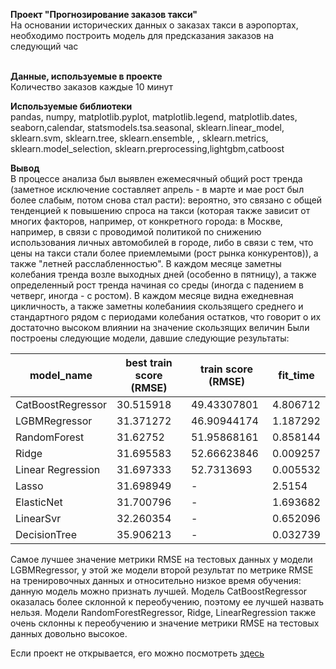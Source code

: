 **Проект "Прогнозирование заказов такси"**<br>
На основании исторических данных о заказах такси в аэропортах, необходимо построить модель для предсказания заказов на следующий час<br><br>

**Данные, используемые в проекте**<br>
Количество заказов каждые 10 минут

**Используемые библиотеки**<br>
pandas, numpy, matplotlib.pyplot, matplotlib.legend, matplotlib.dates, seaborn,calendar, statsmodels.tsa.seasonal, sklearn.linear_model, sklearn.svm, sklearn.tree, sklearn.ensemble, , sklearn.metrics, sklearn.model_selection, sklearn.preprocessing,lightgbm,catboost

**Вывод**<br>
В процессе анализа был выявлен ежемесячный общий рост тренда (заметное исключение составляет апрель - в марте и мае рост был более слабым, потом снова стал расти): вероятно, это связано с общей тенденцией к повышению спроса на такси (которая также зависит от многих факторов, например, от конкретного города: в Москве, например, в связи с проводимой политикой по снижению использования личных автомобилей в городе, либо в связи с тем, что цены на такси стали более приемлемыми (рост рынка конкурентов)), а также "летней расслабленностью". В каждом месяце заметны колебания тренда возле выходных дней (особенно в пятницу), а также определенный рост тренда начиная со среды (иногда с падением в четверг, иногда - с ростом). В каждом месяце видна ежедневная цикличность, а также заметны колебаниия скользящего среднего и стандартного рядом с периодами колебания остатков, что говорит о их достаточно высоком влиянии на значение скользящих величин
Были построены следующие модели, давшие следующие результаты:

| model_name        | best train score (RMSE) | train score (RMSE) | fit_time |
|-------------------|-------------------------|--------------------|----------|
| CatBoostRegressor | 30.515918               | 49.43307801        | 4.806712 |
| LGBMRegressor     | 31.371272               | 46.90944174        | 1.187292 |
| RandomForest      | 31.62752                | 51.95868161        | 0.858144 |
| Ridge             | 31.695583               | 52.66623846        | 0.009257 |
| Linear Regression | 31.697333               | 52.7313693         | 0.005532 |
| Lasso             | 31.698949               | -                  | 2.5154   |
| ElasticNet        | 31.700796               | -                  | 1.693682 |
| LinearSvr         | 32.260354               | -                  | 0.652096 |
| DecisionTree      | 35.906213               | -                  | 0.032739 |

Самое лучшее значение метрики RMSE на тестовых данных у модели LGBMRegressor, у этой же модели второй результат по метрике RMSE на тренировочных данных и относительно низкое время обучения: данную модель можно признать лучшей.
Модель CatBoostRegressor оказалась более склонной к переобучению, поэтому ее лучшей назвать нельзя.
Модели RandomForestRegressor, Ridge, LinearRegression также очень склонны к переобучению и значение метрики RMSE на тестовых данных довольно высокое.

Если проект не открывается, его можно посмотреть <a href = "https://nbviewer.jupyter.org/github/kristina-molchanova90/Yandex-Praktikum-Projects/blob/main/11_taxi_orders_predictions/11_taxi_orders_predictions.ipynb">здесь</a>
